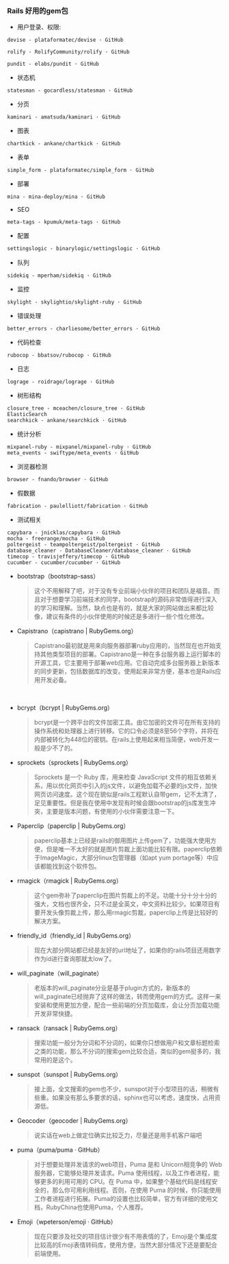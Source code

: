 ### Rails 好用的gem包

* 用户登录、权限:
```text
devise - plataformatec/devise · GitHub

rolify - RolifyCommunity/rolify · GitHub

pundit - elabs/pundit · GitHub
```
* 状态机
```text
statesman - gocardless/statesman · GitHub
```
* 分页
``` text
kaminari - amatsuda/kaminari · GitHub
```
* 图表
``` text
chartkick - ankane/chartkick · GitHub
```
* 表单
``` text
simple_form - plataformatec/simple_form · GitHub
```
* 部署
``` text
mina - mina-deploy/mina · GitHub
```
* SEO
``` text
meta-tags - kpumuk/meta-tags · GitHub
```
* 配置

```reStructuredText
settingslogic - binarylogic/settingslogic · GitHub
```
* 队列
```text
sidekiq - mperham/sidekiq · GitHub
```
* 监控
```text
skylight - skylightio/skylight-ruby · GitHub
```
* 错误处理
```text
better_errors - charliesome/better_errors · GitHub
```
* 代码检查
```text
rubocop - bbatsov/rubocop · GitHub
```
* 日志
```text
lograge - roidrage/lograge · GitHub
```
* 树形结构
```text
closure_tree - mceachen/closure_tree · GitHub
ElasticSearch
searchkick - ankane/searchkick · GitHub
```
* 统计分析
```text
mixpanel-ruby - mixpanel/mixpanel-ruby · GitHub
meta_events - swiftype/meta_events · GitHub
```
* 浏览器检测
```text
browser - fnando/browser · GitHub
```
* 假数据
```text
fabrication - paulelliott/fabrication · GitHub
```
* 测试相关
```text
capybara - jnicklas/capybara · GitHub
mocha - freerange/mocha · GitHub
poltergeist - teampoltergeist/poltergeist · GitHub
database_cleaner - DatabaseCleaner/database_cleaner · GitHub
timecop - travisjeffery/timecop · GitHub
cucumber - cucumber/cucumber · GitHub
```

* bootstrap（bootstrap-sass）
  > 这个不用解释了吧，对于没有专业前端小伙伴的项目和团队是福音。而且对于想要学习前端技术的同学，bootstrap的源码非常值得进行深入的学习和理解。当然，缺点也是有的，就是大家的网站做出来都比较像，建议有条件的小伙伴使用的时候还是多进行一些个性化修改。

* Capistrano（capistrano | RubyGems.org）

  > Capistrano最初就是用来向服务器部署ruby应用的，当然现在也开始支持其他类型项目的部署。Capistrano是一种在多台服务器上运行脚本的开源工具，它主要用于部署web应用。它自动完成多台服务器上新版本的同步更新，包括数据库的改变。使用起来非常方便，基本也是Rails应用开发必备。

  ​

* bcrypt（bcrypt | RubyGems.org）

  > bcrypt是一个跨平台的文件加密工具。由它加密的文件可在所有支持的操作系统和处理器上进行转移。它的口令必须是8至56个字符，并将在内部被转化为448位的密钥。在rails上使用起来相当简便，web开发一般是少不了的。

* sprockets（sprockets | RubyGems.org）

  > Sprockets 是一个 Ruby 库，用来检查 JavaScript 文件的相互依赖关系，用以优化网页中引入的js文件，以避免加载不必要的js文件，加快网页访问速度。这个现在貌似是rails工程默认自带gem，记不太清了，足见重要性。但是我在使用中发现有时候会跟bootstrap的js库发生冲突，主要是版本问题，有使用的小伙伴需要注意一下。

* Paperclip（paperclip | RubyGems.org）

  > paperclip基本上已经是rails的御用图片上传gem了，功能强大使用方便，但是唯一不太好的就是图片剪裁上面功能比较有限。paperclip依赖于ImageMagic，大部分linux包管理器（如apt yum portage等）中应该都能找到这个软件包。

* rmagick（rmagick | RubyGems.org）

  > 这个gem弥补了paperclip在图片剪裁上的不足。功能十分十分十分的强大，文档也很齐全，只不过是全英文，中文资料比较少。如果项目有要开发头像剪裁上传，那么用rmagic剪裁，paperclip上传是比较好的解决方案。


* friendly_id（friendly_id | RubyGems.org）

  > 现在大部分网站都已经是友好的url地址了，如果你的rails项目还用数字作为id进行查询那就太low了。

* will_paginate（will_paginate）

  > 老版本的will_paginate分业是基于plugin方式的，新版本的will_paginate已经抛弃了这样的做法，转而使用gem的方式。这样一来安装和使用更加方便，配合一些前端的分页加载库，会让分页加载功能开发非常快捷。

* ransack（ransack | RubyGems.org）

  > 搜索功能一般分为分词和不分词的，如果你只想做用户和文章标题检索之类的功能，那么不分词的搜索gem比较合适，类似的gem挺多的，我常用的是这个。

* sunspot（sunspot | RubyGems.org）

  > 接上面，全文搜索的gem也不少，sunspot对于小型项目的话，稍微有些重。如果没有那么多要求的话，sphinx也可以考虑，速度快，占用资源低。

* Geocoder（geocoder | RubyGems.org）

  > 说实话在web上做定位确实比较乏力，尽量还是用手机客户端吧

* puma（puma/puma · GitHub）

  > 对于想要处理并发请求的web项目，Puma 是和 Unicorn相竞争的 Web 服务器，它能够处理并发请求。Puma 使用线程，以及工作者进程，能够更多的利用可用的 CPU。在 Puma 中，如果整个基础代码是线程安全的，那么你可用利用线程。否则，在使用 Puma 的时候，你只能使用工作者进程进行拓展。Puma的设置也比较简单，官方有详细的使用文档，RubyChina也使用Puma，个人推荐。

* Emoji（wpeterson/emoji · GitHub）

  > 现在只要涉及社交的项目估计很少有不用表情的了，Emoji是个集成度比较高的Emoji表情转码库，使用方便，当然大部分情况下还是要配合前端使用。